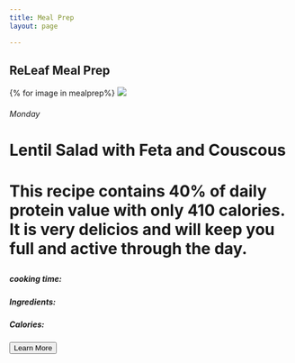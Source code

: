 ```yaml
---
title: Meal Prep
layout: page

---
```


<main>

<!-- INTRO -->
<div class="n_about_intro">
<div id="n_titles"><h2>ReLeaf Meal Prep</h2>
</div>
</div>

<div class="mealprep">
    {% for image in mealprep%}
    <img src="/images/mealprep/lentilsalad.png" class="c50;">
    <div class="mealprepdeets">
    <h6>Monday</h6>
    <h1>Lentil Salad with Feta and Couscous<h1>
    <p>This recipe contains 40% of daily protein value with only 410 calories. It is very delicios and will keep you full and active through the day. </p>
    <h5>cooking time:  </h5>
    <h5>Ingredients:  </h5>
    <h5>Calories: </h5>
    <button class="hero-button">Learn More</button>
    </div>

    



</div>